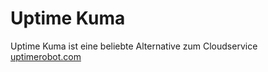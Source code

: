 # Uptime Kuma
Uptime Kuma ist eine beliebte Alternative zum Cloudservice [uptimerobot.com](https://uptimerobot.com/)
